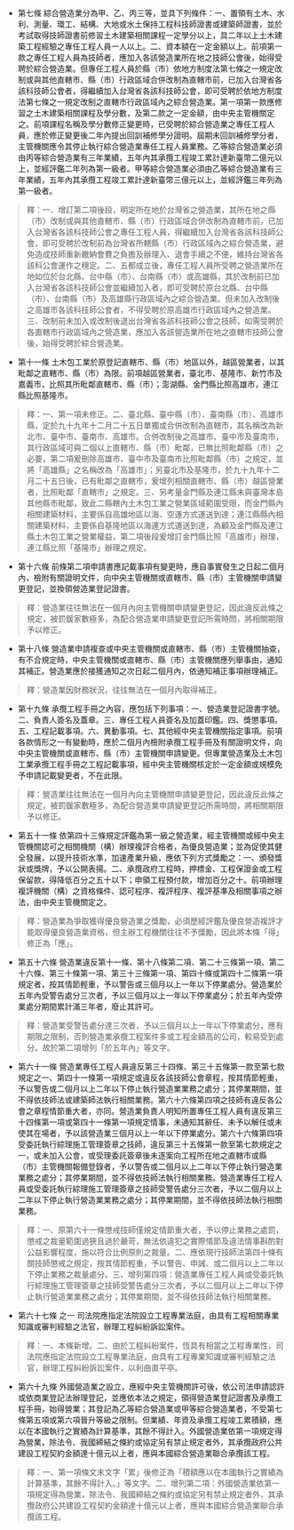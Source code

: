 * 第七條 綜合營造業分為甲、乙、丙三等，並具下列條件：一、置領有土木、水利、測量、環工、結構、大地或水土保持工程科技師證書或建築師證書，並於考試取得技師證書前修習土木建築相關課程一定學分以上，具二年以上土木建築工程經驗之專任工程人員一人以上。二、資本額在一定金額以上。前項第一款之專任工程人員為技師者，應加入各該營造業所在地之技師公會後，始得受聘於綜合營造業。但專任工程人員於縣（市）依地方制度法第七條之一規定改制或與其他直轄市、縣（市）行政區域合併改制為直轄市前，已加入台灣省各該科技師公會者，得繼續加入台灣省各該科技師公會，即可受聘於依地方制度法第七條之一規定改制之直轄市行政區域內之綜合營造業。第一項第一款應修習之土木建築相關課程及學分數，及第二款之一定金額，由中央主管機關定之。前項課程名稱及學分數修正變更時，已受聘於綜合營造業之專任工程人員，應於修正變更後二年內提出回訓補修學分證明。屆期未回訓補修學分者，主管機關應令其停止執行綜合營造業專任工程人員業務。乙等綜合營造業必須由丙等綜合營造業有三年業績，五年內其承攬工程竣工累計達新臺幣二億元以上，並經評鑑二年列為第一級者。甲等綜合營造業必須由乙等綜合營造業有三年業績，五年內其承攬工程竣工累計達新臺幣三億元以上，並經評鑑三年列為第一級者。

> 釋：一、增訂第二項後段，明定所在地於台灣省之營造業，其所在地之縣（市）改制或與其他直轄市、縣（市）行政區域合併改制為直轄市前，已加入台灣省各該科技師公會之專任工程人員，得繼續加入台灣省各該科技師公會，即可受聘於改制前為台灣省所轄縣（市）行政區域內之綜合營造業，避免造成技師重新繳納會費之負擔及辦理入、退會手續之不便，維持台灣省各該科公會運作之穩定。二、五都成立後，專任工程人員所受聘之營造業所在地如位於台北縣、台中縣（市）、台南縣（市）或高雄縣，其於改制前已加入台灣省各該科技師公會並繼續加入者，即可受聘於原台北縣、台中縣（市）、台南縣（市）及高雄縣行政區域內之綜合營造業。但未加入改制後之高雄市各該科技師公會者，不得受聘於原高雄市行政區域內之營造業。三、改制前未加入或改制後退出台灣省各該科技師公會之技師，如需受聘於各直轄市行政區域內之營造業，應加入各該營造業所在地之直轄市技師公會後，始得受聘於綜合營造業。

* 第十一條 土木包工業於原登記直轄市、縣（市）地區以外，越區營業者，以其毗鄰之直轄市、縣（市）為限。前項越區營業者，臺北市、基隆市、新竹市及嘉義市，比照其所毗鄰直轄市、縣（市）；澎湖縣、金門縣比照高雄市，連江縣比照基隆市。

> 釋：一、第一項未修正。二、臺北縣、臺中縣（市）、臺南縣（市）、高雄市縣，定於九十九年十二月二十五日單獨或合併改制為直轄市，其名稱改為新北市、臺中市、臺南市、高雄市。合併改制後之高雄市、臺中市及臺南市，其行政區域可與二個以上直轄市、縣（市）毗鄰，已無比照毗鄰縣（市）之必要，第二項爰刪除高雄市、臺中市及臺南市比照毗鄰縣（市）之規定，並將「高雄縣」之名稱改為「高雄市」；另臺北市及基隆市，於九十九年十二月二十五日後，已有毗鄰之直轄市，爰增列相關直轄市、縣（市）越區營業者，比照毗鄰「直轄市」之規定。三、另考量金門縣及連江縣未與臺灣本島其他縣市毗鄰，致此二縣轄內土木包工業之營業區域範圍受限，而金門縣內相關建築材料，主要係自高雄地區以海、空運方式運送到達；連江縣縣內相關建築材料，主要係自基隆地區以海運方式運送到達，為顧及金門縣及連江縣土木包工業之營業權益，第二項後段爰增訂金門縣比照「高雄市」辦理，連江縣比照「基隆市」辦理之規定。

* 第十六條 前條第二項申請書應記載事項有變更時，應自事實發生之日起二個月內，檢附有關證明文件，向中央主管機關或直轄市、縣（市）主管機關申請變更登記，並換領營造業登記證書。

> 釋：營造業往往無法在一個月內向主管機關申請變更登記，因此違反此條之規定，被罰鍰家數極多，為配合營造業申請變更登記所需時問，將相關期限予以修正。

* 第十八條 營造業申請複查或中央主管機關或直轄市、縣（市）主管機關抽查，有不合規定時，中央主管機關或直轄市、縣（市）主管機關應列舉事由，通知其補正。營造業應於接獲通知之次日起二個月內，依通知補正事項辦理補正。

> 釋：營造業因財務狀況，往往無法在一個月內取得補正。

* 第十九條 承攬工程手冊之內容，應包括下列事項：一、營造業登記證書字號。二、負責人簽名及蓋章。三、專任工程人員簽名及加蓋印鑑。四、獎懲事項。五、工程記載事項。六、異動事項。七、其他經中央主管機關指定事項。前項各款情形之一有變動時，應於二個月內檢附承攬工程手冊及有關證明文件，向中央主管機關或直轄市、縣（市）主管機關申請變更。但專業營造業及土木包工業承攬工程手冊之工程記載事項，經中央主管機關核定於一定金額或規模免予申請記載變更者，不在此限。

> 釋：營造業往往無法在一個月內向主管機關申請變更登記，因此違反此條之規定，被罰鍰家數極多，為配合營造業申請變更登記所需時間，將相關期限予以修正。

* 第五十一條 依第四十三條規定評鑑為第一級之營造業，經主管機關或經中央主管機關認可之相關機關（構）辦理複評合格者，為優良營造業；並為促使其健全發展，以提升技術水準，加速產業升級，應依下列方式獎勵之：一、頒發獎狀或獎牌，予以公開表揚。二、承攬政府工程時，押標金、工程保證金或工程保留款，得降低百分之五十以下；申領工程預付款，增加百分之十。前項辦理複評機關（構）之資格條件、認可程序、複評程序、複評基準及相關事項之辦法，由中央主管機關定之。

> 釋：營造業為爭取獲得優良營造業之獎勵，必須歷經評鑑及優良營造複評才能取得優良營造業資格，但主辦工程機關往往不予獎勵，因此將本條「得」修正為「應」。

* 第五十六條 營造業違反第十一條、第十八條第二項、第二十三條第一項、第二十六條、第三十條第一項、第三十三條第一項、第四十條或第四十二條第一項規定者，按其情節輕重，予以警告或三個月以上一年以下停業處分。營造業於五年內受警告處分三次者，予以三個月以上一年以下停業處分；於五年內受停業處分期間累計滿三年者，廢止其許可。

> 釋：營造業受警告處分達三次者，予以三個月以上一年以下停業處分，應有期限之限制，否則營造業承攬工程案件多或工程金額高的公司，較易受到處分。故於第二項增列「於五年內」等文字。

* 第六十一條 營造業專任工程人員違反第三十四條、第三十五條第一款至第七款規定之一、第四十一條第一項規定或違反各該技師公會章程，按其情節輕重，予以警告或二個月以上二年以下停止執行營造業業務之處分；其停業期間，並不得依技師法或建築師法執行相關業務。第六十六條第四項之技師有違反各公會之章程情節重大者，亦同。營造業負責人明知所置專任工程人員有違反第三十四條第一項或第四十一條第一項規定情事，未通知其辭任、未予以解任或未使其在場者，予以該營造業三個月以上一年以下停業處分。第六十六條第四項受委託執行綜理施工管理簽章之技師，違反第三十五條第一款至第七款規定之一，或未加入公會，或受理委託簽章後未逐案向工程所在地之直轄市或縣（市）主管機關報備登錄者，予以警告或二個月以上二年以下停止執行營造業業務之處分；其停業期間，並不得依技師法執行相關業務。營造業專任工程人員或受委託執行綜理施工管理簽章之技師受警告處分三次者，予以二個月以上二年以下停止執行營造業業務之處分；其停業期間，並不得依技師法執行相關業務。

> 釋：一、原第六十一條懲戒技師僅規定情節重大者，予以停止業務之處罰，懲戒之裁量範圍過狹且過於嚴苛，無法依違犯之實際情節及違法情事斟酌對公益影響程度，施以符合比例原則之裁量。二、應依現行技師法第四十條有關技師懲戒之規定，按其情節輕重，予以警告、申誡、或二個月以上二年以下停止業務之裁量處分。三、增列第四項：營造業專任工程人員或受委託執行綜理施工管理簽章之技師受警告處分三次者，予以二個月以上二年以下停止執行營造業業務之處分；其停業期間，並不得依技師法執行相關業務。

* 第六十七條 之一 司法院應指定法院設立工程專業法庭，由具有工程相關專業知識或審判經驗之法官，辦理工程糾紛訴訟案件。

> 釋：一、本條新增。二、由於工程糾紛案件，恆具有相當之工程專業性，司法院應指定法院設立工程專業法庭，由具有工程專業知識或審判經驗之法官，辦理工程糾紛訴訟案件，以利曲直平亭。

* 第六十九條 外國營造業之設立，應經中央主管機關許可後，依公司法申請認許或依商業登記法辦理登記，並應依本法之規定，領得營造業登記證書及承攬工程手冊，始得營業；其登記為乙等綜合營造業或甲等綜合營造業者，不受第七條第五項或第六項晉升等級之限制。但業績、年資及承攬工程竣工累積額，應以在本國執行之實績為計算基準，其餘不得計入。外國營造業依第一項規定得為營業，除法令、我國締結之條約或協定另有禁止規定者外，其承攬政府公共建設工程契約金額達十億元以上者，應與本國綜合營造業聯合承攬該工程。

> 釋：一、第一項條文末文字「累」後修正為「積額應以在本國執行之實績為計算基準，其餘不得計入。」等文字。二、增列第二項：外國營造業依第一項規定得為營業，除法令、我國締結之條約或協定另有禁止規定者外，其承攬政府公共建設工程契約金額達十億元以上者，應與本國綜合營造業聯合承攬該工程。

